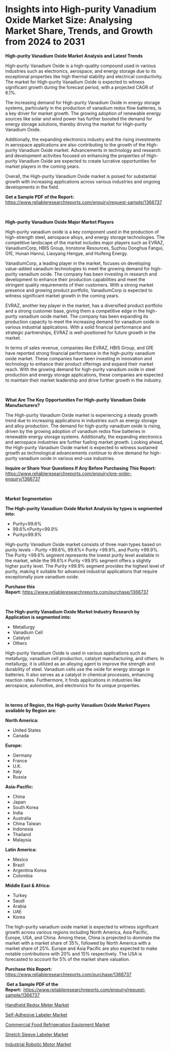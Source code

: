 <p><h1>Insights into High-purity Vanadium Oxide Market Size: Analysing Market Share, Trends, and Growth from 2024 to 2031</h1></p><p><strong>High-purity Vanadium Oxide Market Analysis and Latest Trends</strong></p>
<p><p>High-purity Vanadium Oxide is a high-quality compound used in various industries such as electronics, aerospace, and energy storage due to its exceptional properties like high thermal stability and electrical conductivity. The market for High-purity Vanadium Oxide is expected to witness significant growth during the forecast period, with a projected CAGR of 6.1%.</p><p>The increasing demand for High-purity Vanadium Oxide in energy storage systems, particularly in the production of vanadium redox flow batteries, is a key driver for market growth. The growing adoption of renewable energy sources like solar and wind power has further boosted the demand for energy storage solutions, thereby driving the market for High-purity Vanadium Oxide.</p><p>Additionally, the expanding electronics industry and the rising investments in aerospace applications are also contributing to the growth of the High-purity Vanadium Oxide market. Advancements in technology and research and development activities focused on enhancing the properties of High-purity Vanadium Oxide are expected to create lucrative opportunities for market players in the coming years.</p><p>Overall, the High-purity Vanadium Oxide market is poised for substantial growth with increasing applications across various industries and ongoing developments in the field.</p></p>
<p><strong>Get a Sample PDF of the Report:&nbsp;</strong> <a href="https://www.reliableresearchreports.com/enquiry/request-sample/1366737">https://www.reliableresearchreports.com/enquiry/request-sample/1366737</a></p>
<p>&nbsp;</p>
<p><strong>High-purity Vanadium Oxide Major Market Players</strong></p>
<p><p>High-purity vanadium oxide is a key component used in the production of high-strength steel, aerospace alloys, and energy storage technologies. The competitive landscape of the market includes major players such as EVRAZ, VanadiumCorp, HBIS Group, Ironstone Resources, Suzhou Donghua Fangui, GfE, Hunan Hanrui, Liaoyang Hengye, and Huifeng Energy.</p><p>VanadiumCorp, a leading player in the market, focuses on developing value-added vanadium technologies to meet the growing demand for high-purity vanadium oxide. The company has been investing in research and development to enhance their production capabilities and meet the stringent quality requirements of their customers. With a strong market presence and growing product portfolio, VanadiumCorp is expected to witness significant market growth in the coming years.</p><p>EVRAZ, another key player in the market, has a diversified product portfolio and a strong customer base, giving them a competitive edge in the high-purity vanadium oxide market. The company has been expanding its production capacity to meet the increasing demand for vanadium oxide in various industrial applications. With a solid financial performance and strategic partnerships, EVRAZ is well-positioned for future growth in the market.</p><p>In terms of sales revenue, companies like EVRAZ, HBIS Group, and GfE have reported strong financial performance in the high-purity vanadium oxide market. These companies have been investing in innovation and technology to enhance their product offerings and expand their market reach. With the growing demand for high-purity vanadium oxide in steel production and energy storage applications, these companies are expected to maintain their market leadership and drive further growth in the industry.</p></p>
<p>&nbsp;</p>
<p><strong>What Are The Key Opportunities For High-purity Vanadium Oxide Manufacturers?</strong></p>
<p><p>The High-purity Vanadium Oxide market is experiencing a steady growth trend due to increasing applications in industries such as energy storage and alloy production. The demand for high-purity vanadium oxide is rising, driven by the growing adoption of vanadium redox flow batteries in renewable energy storage systems. Additionally, the expanding electronics and aerospace industries are further fueling market growth. Looking ahead, the High-purity Vanadium Oxide market is expected to witness sustained growth as technological advancements continue to drive demand for high-purity vanadium oxide in various end-use industries.</p></p>
<p><strong>Inquire or Share Your Questions If Any Before Purchasing This Report:</strong> <a href="https://www.reliableresearchreports.com/enquiry/pre-order-enquiry/1366737">https://www.reliableresearchreports.com/enquiry/pre-order-enquiry/1366737</a></p>
<p>&nbsp;</p>
<p><strong>Market Segmentation</strong></p>
<p><strong>The High-purity Vanadium Oxide Market Analysis by types is segmented into:</strong></p>
<p><ul><li>Purity<99.6%</li><li>99.6%≤Purity<99.9%</li><li>Purity≥99.9%</li></ul></p>
<p><p>High-purity Vanadium Oxide market consists of three main types based on purity levels - Purity <99.6%, 99.6%≤ Purity <99.9%, and Purity ≥99.9%. The Purity <99.6% segment represents the lowest purity level available in the market, while the 99.6%≤ Purity <99.9% segment offers a slightly higher purity level. The Purity ≥99.9% segment provides the highest level of purity, making it suitable for advanced industrial applications that require exceptionally pure vanadium oxide.</p></p>
<p><strong>Purchase this Report:&nbsp;</strong><a href="https://www.reliableresearchreports.com/purchase/1366737">https://www.reliableresearchreports.com/purchase/1366737</a></p>
<p>&nbsp;</p>
<p><strong>The High-purity Vanadium Oxide Market Industry Research by Application is segmented into:</strong></p>
<p><ul><li>Metallurgy</li><li>Vanadium Cell</li><li>Catalyst</li><li>Others</li></ul></p>
<p><p>High-purity Vanadium Oxide is used in various applications such as metallurgy, vanadium cell production, catalyst manufacturing, and others. In metallurgy, it is utilized as an alloying agent to improve the strength and durability of steel. Vanadium cells use the oxide for energy storage in batteries. It also serves as a catalyst in chemical processes, enhancing reaction rates. Furthermore, it finds applications in industries like aerospace, automotive, and electronics for its unique properties.</p></p>
<p>&nbsp;</p>
<p><strong>In terms of Region, the High-purity Vanadium Oxide Market Players available by Region are:</strong></p>
<p>
    <p> <strong> North America: </strong>
        <ul>
            <li>United States</li>
            <li>Canada</li>
        </ul>
        </p> 
    <p> <strong> Europe: </strong>
        <ul>
            <li>Germany</li>
            <li>France</li>
            <li>U.K.</li>
            <li>Italy</li>
            <li>Russia</li>
        </ul>
        </p> 
    <p> <strong> Asia-Pacific: </strong>
        <ul>
            <li>China</li>
            <li>Japan</li>
            <li>South Korea</li>
            <li>India</li>
            <li>Australia</li>
            <li>China Taiwan</li>
            <li>Indonesia</li>
            <li>Thailand</li>
            <li>Malaysia</li>
        </ul>
        </p> 
    <p> <strong> Latin America: </strong>
        <ul>
            <li>Mexico</li>
            <li>Brazil</li>
            <li>Argentina Korea</li>
            <li>Colombia</li>
        </ul>
        </p> 
    <p> <strong> Middle East & Africa: </strong>
        <ul>
            <li>Turkey</li>
            <li>Saudi</li>
            <li>Arabia</li>
            <li>UAE</li>
            <li>Korea</li>
        </ul>
    </p>
    </p>
<p><p>The high-purity vanadium oxide market is expected to witness significant growth across various regions including North America, Asia Pacific, Europe, USA, and China. Among these, China is projected to dominate the market with a market share of 35%, followed by North America with a market share of 25%. Europe and Asia Pacific are also expected to make notable contributions with 20% and 15% respectively. The USA is forecasted to account for 5% of the market share valuation.</p></p>
<p><strong>Purchase this Report: </strong><a href="https://www.reliableresearchreports.com/purchase/1366737">https://www.reliableresearchreports.com/purchase/1366737</a></p>
<p>&nbsp;<strong>Get a Sample PDF of the Report:&nbsp;&nbsp;</strong><a href="https://www.reliableresearchreports.com/enquiry/request-sample/1366737">https://www.reliableresearchreports.com/enquiry/request-sample/1366737</a></p>
<p><strong></strong></p>
<p><p><a href="https://medium.com/@emiliomartelli542/handheld-redox-meter-market-size-reveals-the-best-marketing-channels-in-global-industry-3b72ec5c892c">Handheld Redox Meter Market</a></p><p><a href="https://medium.com/@kanew14036/self-adhesive-labeler-nbsp-market-focuses-on-market-share-size-and-projected-forecast-till-2031-3cdda685644a">Self-Adhesive Labeler Market</a></p><p><a href="https://medium.com/@darrensipes2023/commercial-food-refrigeration-equipment-market-comprehensive-assessment-by-type-application-and-8803b4e30527">Commercial Food Refrigeration Equipment Market</a></p><p><a href="https://medium.com/@kanew14036/decoding-stretch-sleeve-labeler-market-metrics-market-share-trends-and-growth-patterns-3a95a0c07322">Stretch Sleeve Labeler Market</a></p><p><a href="https://medium.com/@emiliomartelli542/industrial-robotic-motor-market-research-report-its-history-and-forecast-2024-to-2031-93af572a24cf">Industrial Robotic Motor Market</a></p></p>